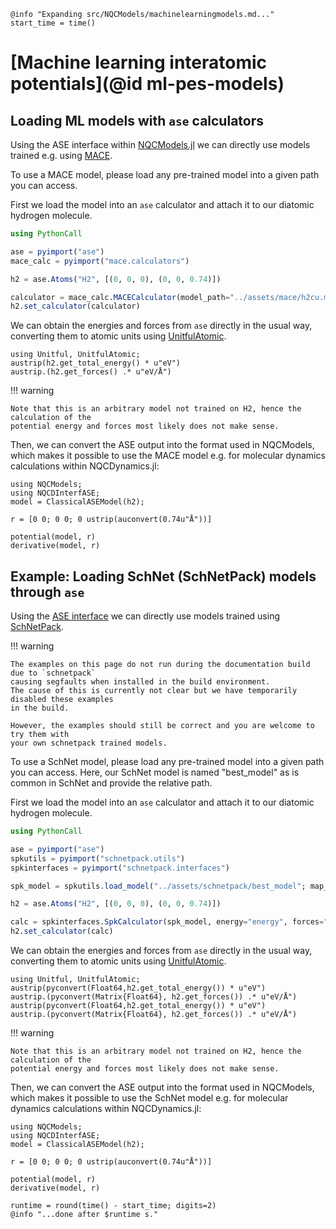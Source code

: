 ```@setup logging
@info "Expanding src/NQCModels/machinelearningmodels.md..."
start_time = time()
```
# [Machine learning interatomic potentials](@id ml-pes-models)

## Loading ML models with `ase` calculators

Using the ASE interface within [NQCModels.jl](https://github.com/NQCD/NQCModels.jl) we can directly use models trained e.g. using [MACE](https://github.com/ACEsuit/mace).

To use a MACE model, please load any pre-trained model into a given path you can access.

First we load the model into an `ase` calculator and attach it to our diatomic
hydrogen molecule.
```julia
using PythonCall

ase = pyimport("ase")
mace_calc = pyimport("mace.calculators")

h2 = ase.Atoms("H2", [(0, 0, 0), (0, 0, 0.74)])

calculator = mace_calc.MACECalculator(model_path="../assets/mace/h2cu.model", device="cpu", default_dtype="float32")
h2.set_calculator(calculator)
```

We can obtain the energies and forces from `ase` directly in the usual way, converting
them to atomic units using [UnitfulAtomic](https://github.com/sostock/UnitfulAtomic.jl).
```julia-repl
using Unitful, UnitfulAtomic;
austrip(h2.get_total_energy() * u"eV")
austrip.(h2.get_forces() .* u"eV/Å")
```

!!! warning

    Note that this is an arbitrary model not trained on H2, hence the calculation of the
    potential energy and forces most likely does not make sense.

Then, we can convert the ASE output into the format used in NQCModels,
which makes it possible to use the MACE model e.g. for molecular dynamics calculations
within NQCDynamics.jl:
```julia-repl
using NQCModels;
using NQCDInterfASE;
model = ClassicalASEModel(h2);

r = [0 0; 0 0; 0 ustrip(auconvert(0.74u"Å"))]

potential(model, r)
derivative(model, r)
```

## Example: Loading SchNet (SchNetPack) models through `ase`

Using the [ASE interface](@ref) we can directly use models trained using
[SchNetPack](https://github.com/atomistic-machine-learning/schnetpack).

!!! warning

    The examples on this page do not run during the documentation build due to `schnetpack`
    causing segfaults when installed in the build environment.
    The cause of this is currently not clear but we have temporarily disabled these examples
    in the build.

    However, the examples should still be correct and you are welcome to try them with
    your own schnetpack trained models.

To use a SchNet model, please load any pre-trained model into a given path you can access.
Here, our SchNet model is named "best_model" as is common in SchNet and
provide the relative path.

First we load the model into an `ase` calculator and attach it to our diatomic
hydrogen molecule.

```julia
using PythonCall

ase = pyimport("ase")
spkutils = pyimport("schnetpack.utils")
spkinterfaces = pyimport("schnetpack.interfaces")

spk_model = spkutils.load_model("../assets/schnetpack/best_model"; map_location="cpu")

h2 = ase.Atoms("H2", [(0, 0, 0), (0, 0, 0.74)])

calc = spkinterfaces.SpkCalculator(spk_model, energy="energy", forces="forces")
h2.set_calculator(calc)
```

We can obtain the energies and forces from `ase` directly in the usual way, converting
them to atomic units using [UnitfulAtomic](https://github.com/sostock/UnitfulAtomic.jl).


```julia-repl
using Unitful, UnitfulAtomic;
austrip(pyconvert(Float64,h2.get_total_energy()) * u"eV")
austrip.(pyconvert(Matrix{Float64}, h2.get_forces()) .* u"eV/Å")
austrip(pyconvert(Float64,h2.get_total_energy()) * u"eV")
austrip.(pyconvert(Matrix{Float64}, h2.get_forces()) .* u"eV/Å")
```

!!! warning

    Note that this is an arbitrary model not trained on H2, hence the calculation of the
    potential energy and forces most likely does not make sense.

Then, we can convert the ASE output into the format used in NQCModels,
which makes it possible to use the SchNet model e.g. for molecular dynamics calculations
within NQCDynamics.jl:

```julia-repl
using NQCModels;
using NQCDInterfASE;
model = ClassicalASEModel(h2);

r = [0 0; 0 0; 0 ustrip(auconvert(0.74u"Å"))]

potential(model, r)
derivative(model, r)
```

```@setup logging
runtime = round(time() - start_time; digits=2)
@info "...done after $runtime s."
```
